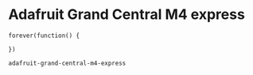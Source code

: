 # Adafruit Grand Central M4 express 

```sim
forever(function() {

})
```

```package
adafruit-grand-central-m4-express
```
